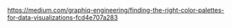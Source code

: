 https://medium.com/graphiq-engineering/finding-the-right-color-palettes-for-data-visualizations-fcd4e707a283